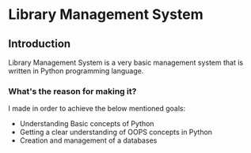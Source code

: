 # Library Management System
## Introduction
Library Management System is a very basic management system that is written in Python programming language. 
### What's the reason for making it?
I made in order to achieve the below mentioned goals:
- Understanding Basic concepts of Python
- Getting a clear understanding of OOPS concepts in Python
- Creation and management of a databases

